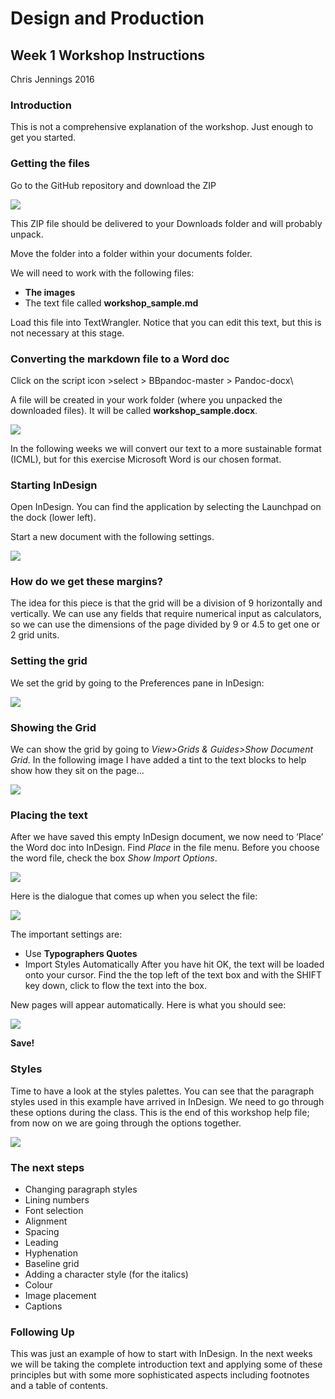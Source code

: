 # Design and Production
## Week 1 Workshop Instructions
Chris Jennings 2016

### Introduction
This is not a comprehensive explanation of the workshop. Just enough to get you started.

### Getting the files
Go to the GitHub repository and download the ZIP

![][image-1]

This ZIP file should be delivered to your Downloads folder and will probably unpack.

Move the folder into a folder within your documents folder.

We will need to work with the following files:

- **The images**
- The text file called **workshop\_sample.md**

Load this file into TextWrangler. Notice that you can edit this text, but this is not necessary at this stage.

### Converting the markdown file to a Word doc

Click on the script icon \>select \> BBpandoc-master \> Pandoc-docx\\

A file will be created in your work folder (where you unpacked the downloaded files). It will be called **workshop\_sample.docx**.

![][image-2]

In the following weeks we will convert our text to a more sustainable format (ICML), but for this exercise Microsoft Word is our chosen format.

### Starting InDesign
Open InDesign. You can find the application by selecting the Launchpad on the dock (lower left).

Start a new document with the following settings.

![][image-3]

### How do we get these margins?
The idea for this piece is that the grid will be a division of 9 horizontally and vertically. We can use any fields that require numerical input as calculators, so we can use the dimensions of the page divided by 9 or 4.5 to get one or 2 grid units.

### Setting the grid
We set the grid by going to the Preferences pane in InDesign:

![][image-4]

### Showing the Grid
We can show the grid by going to *View\>Grids & Guides\>Show Document Grid*.
In the following image I have added a tint to the text blocks to help
show how they sit on the page…

![][image-5]

### Placing the text
After we have saved this empty InDesign document, we now need to ‘Place’ the Word doc into InDesign. Find *Place* in the file menu. Before you choose the word file, check the box *Show Import Options*.

![][image-6]

Here is the dialogue that comes up when you select the
file:

![][image-7]

The important settings are:
 - Use **Typographers Quotes**
 - Import Styles Automatically
 After you have hit OK, the text will be loaded onto your cursor. Find
the the top left of the text box and with the SHIFT key down, click to
flow the text into the box.

New pages will appear automatically. Here is what you should see:

![][image-8]

**Save!**

### Styles
Time to have a look at the styles palettes. You can see that the paragraph styles used in this example have arrived in InDesign. We need to go through these options during the class. This is the end of this workshop help file; from now on we are going through the options together.

![][image-9]

### The next steps
- Changing paragraph styles
- Lining numbers
- Font selection
- Alignment
- Spacing
- Leading
- Hyphenation
- Baseline grid
- Adding a character style (for the italics)
- Colour
- Image placement
- Captions

### Following Up
This was just an example of how to start with InDesign. In the next weeks we will be taking the complete introduction text and applying some of these principles but with some more sophisticated aspects including footnotes and a table of contents.

[image-1]:	media/file0.png
[image-2]:	media/file1.png
[image-3]:	media/file2.png
[image-4]:	media/file3.png
[image-5]:	media/file4.png
[image-6]:	media/file5.png
[image-7]:	media/file6.png
[image-8]:	media/file7.png
[image-9]:	media/file8.png